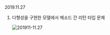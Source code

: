 2019.11.27

1. 다형성을 구현한 모델에서 메소드 간 리턴 타입 문제

   ![201911-11.27](/Users/bagjonghun/Downloads/201911-11.27.png)